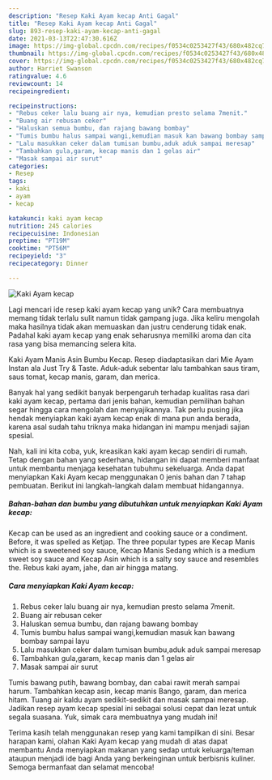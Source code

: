 ```yaml
---
description: "Resep Kaki Ayam kecap Anti Gagal"
title: "Resep Kaki Ayam kecap Anti Gagal"
slug: 893-resep-kaki-ayam-kecap-anti-gagal
date: 2021-03-13T22:47:30.616Z
image: https://img-global.cpcdn.com/recipes/f0534c0253427f43/680x482cq70/kaki-ayam-kecap-foto-resep-utama.jpg
thumbnail: https://img-global.cpcdn.com/recipes/f0534c0253427f43/680x482cq70/kaki-ayam-kecap-foto-resep-utama.jpg
cover: https://img-global.cpcdn.com/recipes/f0534c0253427f43/680x482cq70/kaki-ayam-kecap-foto-resep-utama.jpg
author: Harriet Swanson
ratingvalue: 4.6
reviewcount: 14
recipeingredient:

recipeinstructions:
- "Rebus ceker lalu buang air nya, kemudian presto selama 7menit."
- "Buang air rebusan ceker"
- "Haluskan semua bumbu, dan rajang bawang bombay"
- "Tumis bumbu halus sampai wangi,kemudian masuk kan bawang bombay sampai layu"
- "Lalu masukkan ceker dalam tumisan bumbu,aduk aduk sampai meresap"
- "Tambahkan gula,garam, kecap manis dan 1 gelas air"
- "Masak sampai air surut"
categories:
- Resep
tags:
- kaki
- ayam
- kecap

katakunci: kaki ayam kecap 
nutrition: 245 calories
recipecuisine: Indonesian
preptime: "PT19M"
cooktime: "PT56M"
recipeyield: "3"
recipecategory: Dinner

---
```



![Kaki Ayam kecap](https://img-global.cpcdn.com/recipes/f0534c0253427f43/680x482cq70/kaki-ayam-kecap-foto-resep-utama.jpg)

Lagi mencari ide resep kaki ayam kecap yang unik? Cara membuatnya memang tidak terlalu sulit namun tidak gampang juga. Jika keliru mengolah maka hasilnya tidak akan memuaskan dan justru cenderung tidak enak. Padahal kaki ayam kecap yang enak seharusnya memiliki aroma dan cita rasa yang bisa memancing selera kita.

Kaki Ayam Manis Asin Bumbu Kecap. Resep diadaptasikan dari Mie Ayam Instan ala Just Try &amp; Taste. Aduk-aduk sebentar lalu tambahkan saus tiram, saus tomat, kecap manis, garam, dan merica.

Banyak hal yang sedikit banyak berpengaruh terhadap kualitas rasa dari kaki ayam kecap, pertama dari jenis bahan, kemudian pemilihan bahan segar hingga cara mengolah dan menyajikannya. Tak perlu pusing jika hendak menyiapkan kaki ayam kecap enak di mana pun anda berada, karena asal sudah tahu triknya maka hidangan ini mampu menjadi sajian spesial.


Nah, kali ini kita coba, yuk, kreasikan kaki ayam kecap sendiri di rumah. Tetap dengan bahan yang sederhana, hidangan ini dapat memberi manfaat untuk membantu menjaga kesehatan tubuhmu sekeluarga. Anda dapat menyiapkan Kaki Ayam kecap menggunakan 0 jenis bahan dan 7 tahap pembuatan. Berikut ini langkah-langkah dalam membuat hidangannya.

<!--inarticleads1-->

##### Bahan-bahan dan bumbu yang dibutuhkan untuk menyiapkan Kaki Ayam kecap:



Kecap can be used as an ingredient and cooking sauce or a condiment. Before, it was spelled as Ketjap. The three popular types are Kecap Manis which is a sweetened soy sauce, Kecap Manis Sedang which is a medium sweet soy sauce and Kecap Asin which is a salty soy sauce and resembles the. Rebus kaki ayam, jahe, dan air hingga matang. 

<!--inarticleads2-->

##### Cara menyiapkan Kaki Ayam kecap:

1. Rebus ceker lalu buang air nya, kemudian presto selama 7menit.
1. Buang air rebusan ceker
1. Haluskan semua bumbu, dan rajang bawang bombay
1. Tumis bumbu halus sampai wangi,kemudian masuk kan bawang bombay sampai layu
1. Lalu masukkan ceker dalam tumisan bumbu,aduk aduk sampai meresap
1. Tambahkan gula,garam, kecap manis dan 1 gelas air
1. Masak sampai air surut


Tumis bawang putih, bawang bombay, dan cabai rawit merah sampai harum. Tambahkan kecap asin, kecap manis Bango, garam, dan merica hitam. Tuang air kaldu ayam sedikit-sedikit dan masak sampai meresap. Jadikan resep ayam kecap spesial ini sebagai solusi cepat dan lezat untuk segala suasana. Yuk, simak cara membuatnya yang mudah ini! 

Terima kasih telah menggunakan resep yang kami tampilkan di sini. Besar harapan kami, olahan Kaki Ayam kecap yang mudah di atas dapat membantu Anda menyiapkan makanan yang sedap untuk keluarga/teman ataupun menjadi ide bagi Anda yang berkeinginan untuk berbisnis kuliner. Semoga bermanfaat dan selamat mencoba!
